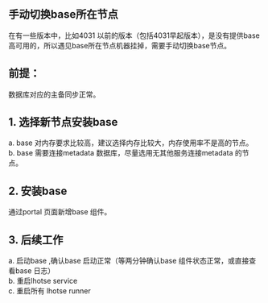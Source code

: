 ## 手动切换base所在节点
在有一些版本中，比如4031 以前的版本（包括4031早起版本），是没有提供base 高可用的，所以遇见base所在节点机器挂掉，需要手动切换base节点。  

## 前提：  
数据库对应的主备同步正常。

## 1. 选择新节点安装base
a. base 对内存要求比较高，建议选择内存比较大，内存使用率不是高的节点。  
b. base 需要连接metadata 数据库，尽量选用无其他服务连接metadata 的节点。

## 2. 安装base
通过portal 页面新增base 组件。

## 3. 后续工作
a. 启动base ,确认base 启动正常（等两分钟确认base 组件状态正常，或直接查看base 日志）  
b. 重启lhotse service  
c. 重启所有 lhotse runner  
